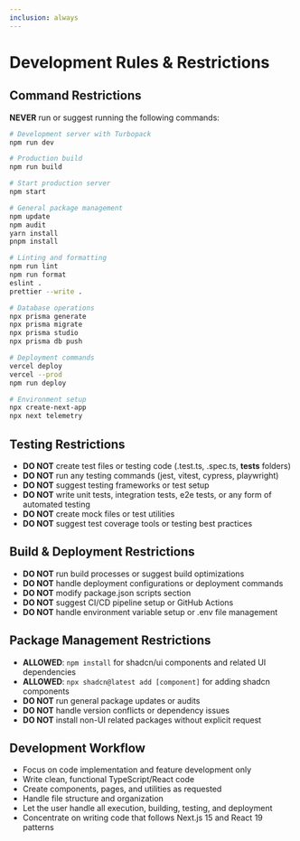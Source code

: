 ```yaml
---
inclusion: always
---
```


# Development Rules & Restrictions

## Command Restrictions

**NEVER** run or suggest running the following commands:

```bash
# Development server with Turbopack
npm run dev

# Production build
npm run build

# Start production server
npm start

# General package management
npm update
npm audit
yarn install
pnpm install

# Linting and formatting
npm run lint
npm run format
eslint .
prettier --write .

# Database operations
npx prisma generate
npx prisma migrate
npx prisma studio
npx prisma db push

# Deployment commands
vercel deploy
vercel --prod
npm run deploy

# Environment setup
npx create-next-app
npx next telemetry
```

## Testing Restrictions

- **DO NOT** create test files or testing code (.test.ts, .spec.ts, **tests** folders)
- **DO NOT** run any testing commands (jest, vitest, cypress, playwright)
- **DO NOT** suggest testing frameworks or test setup
- **DO NOT** write unit tests, integration tests, e2e tests, or any form of automated testing
- **DO NOT** create mock files or test utilities
- **DO NOT** suggest test coverage tools or testing best practices

## Build & Deployment Restrictions

- **DO NOT** run build processes or suggest build optimizations
- **DO NOT** handle deployment configurations or deployment commands
- **DO NOT** modify package.json scripts section
- **DO NOT** suggest CI/CD pipeline setup or GitHub Actions
- **DO NOT** handle environment variable setup or .env file management

## Package Management Restrictions

- **ALLOWED**: `npm install` for shadcn/ui components and related UI dependencies
- **ALLOWED**: `npx shadcn@latest add [component]` for adding shadcn components
- **DO NOT** run general package updates or audits
- **DO NOT** handle version conflicts or dependency issues
- **DO NOT** install non-UI related packages without explicit request

## Development Workflow

- Focus on code implementation and feature development only
- Write clean, functional TypeScript/React code
- Create components, pages, and utilities as requested
- Handle file structure and organization
- Let the user handle all execution, building, testing, and deployment
- Concentrate on writing code that follows Next.js 15 and React 19 patterns
